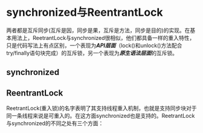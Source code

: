 # synchronized与ReentrantLock
两者都是互斥同步(互斥是因，同步是果，互斥是方法，同步是目的)的实现。在基本用法上，ReetrantLock与synchronized很相似，他们都具备一样的重入特性，只是代码写法上有点区别，一个表现为***API层面***（lock()和unlock()方法配合try/finally语句块完成）的互斥锁，另一个表现为***原生语法层面***的互斥锁。

## synchronized


## ReentrantLock
ReetrantLock(重入锁)的名字表明了其支持线程重入机制，也就是支持同步块对于同一条线程来说是可重入的。在这方面synchronized也是支持的。ReetrantLock与synchronized的不同之处有三个方面：

 


